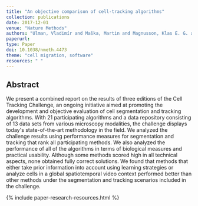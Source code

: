 ```yaml
---
title: "An objective comparison of cell-tracking algorithms"
collection: publications
date: 2017-12-01
venue: "Nature Methods"
authors: "Ulman, Vladimír and Maška, Martin and Magnusson, Klas E. G. and Ronneberger, Olaf and Haubold, Carsten and Harder, Nathalie and Matula, Pavel and Matula, Petr and Svoboda, David and Radojevic, Miroslav and Smal, Ihor and Rohr, Karl and Jaldén, Joakim and Blau, Helen M. and Dzyubachyk, Oleh and Lelieveldt, Boudewijn and Xiao, Pengdong and Li, Yuexiang and Cho, Siu-Yeung and Dufour, Alexandre C. and Olivo-Marin, Jean-Christophe and Reyes-Aldasoro, Constantino C. and Solis-Lemus, Jose A. and Bensch, Robert and Brox, Thomas and Stegmaier, Johannes and Mikut, Ralf and Wolf, Steffen and Hamprecht, Fred A. and Esteves, Tiago and Quelhas, Pedro and Demirel, Ömer and Malmström, Lars and Jug, Florian and Tomancak, Pavel and Meijering, Erik and Muñoz-Barrutia, Arrate and Kozubek, Michal and Ortiz-de-Solorzano, Carlos"
paperurl:
type: Paper
doi: 10.1038/nmeth.4473
theme: "cell migration, software"
resources: " "
---
```


<h2> Abstract </h2>

We present a combined report on the results of three editions of the Cell Tracking Challenge, an ongoing initiative aimed at promoting the development and objective evaluation of cell segmentation and tracking algorithms. With 21 participating algorithms and a data repository consisting of 13 data sets from various microscopy modalities, the challenge displays today's state-of-the-art methodology in the field. We analyzed the challenge results using performance measures for segmentation and tracking that rank all participating methods. We also analyzed the performance of all of the algorithms in terms of biological measures and practical usability. Although some methods scored high in all technical aspects, none obtained fully correct solutions. We found that methods that either take prior information into account using learning strategies or analyze cells in a global spatiotemporal video context performed better than other methods under the segmentation and tracking scenarios included in the challenge.

{% include paper-research-resources.html %}
